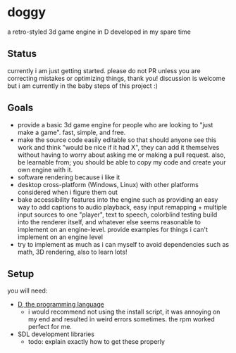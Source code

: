 # doggy
a retro-styled 3d game engine in D developed in my spare time

## Status
currently i am just getting started. please do not PR unless you are correcting mistakes or optimizing things, thank you! discussion is welcome but i am currently in the baby steps of this project :)

## Goals
- provide a basic 3d game engine for people who are looking to "just make a game". fast, simple, and free.
- make the source code easily editable so that should anyone see this work and think "would be nice if it had X", they can add it themselves without having to worry about asking me or making a pull request. also, be learnable from; you should be able to copy my code and create your own engine with it.
- software rendering because i like it
- desktop cross-platform (Windows, Linux) with other platforms considered when i figure them out
- bake accessibility features into the engine such as providing an easy way to add captions to audio playback, easy input remapping + multiple input sources to one "player", text to speech, colorblind testing build into the renderer itself, and whatever else seems reasonable to implement on an engine-level. provide examples for things i can't implement on an engine level
- try to implement as much as i can myself to avoid dependencies such as math, 3D rendering, also to learn lots!

## Setup
you will need:
- [D, the programming language](https://dlang.org/)
  - i would recommend not using the install script, it was annoying on my end and resulted in weird errors sometimes. the rpm worked perfect for me.
- SDL development libraries
  - todo: explain exactly how to get these properly
